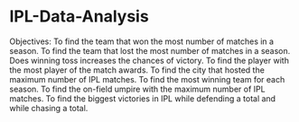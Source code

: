 # IPL-Data-Analysis
Objectives:
To find the team that won the most number of matches in a season.
To find the team that lost the most number of matches in a season.
Does winning toss increases the chances of victory.
To find the player with the most player of the match awards.
To find the city that hosted the maximum number of IPL matches.
To find the most winning team for each season.
To find the on-field umpire with the maximum number of IPL matches.
To find the biggest victories in IPL while defending a total and while chasing a total.
